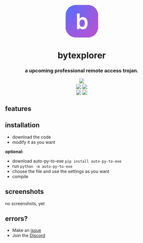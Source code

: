 <div align="center">
    <img src="/images/logo.png">
    <h1>bytexplorer</h1>
    <h3>a upcoming professional remote access trojan.</h3>
    <img src="https://img.shields.io/github/license/anarix0/bytexplorer">
    <br>
    <img src="https://img.shields.io/github/languages/top/anarix0/bytexplorer?color=%23000000">
    <img src="https://img.shields.io/github/stars/anarix0/bytexplorer?color=%23000000&logoColor=%23000000">
    <br>
    <img src="https://img.shields.io/github/issues/anarix0/bytexplorer?color=%23000000&logoColor=%23000000">
    <img src="https://img.shields.io/github/issues-closed/anarix0/bytexplorer?color=%23000000&logoColor=%23000000">
    <br>
</div>

## features

## installation

- download the code
- modify it as you want
 
**optional:**
- download auto-py-to-exe `pip install auto-py-to-exe`
- run `python -m auto-py-to-exe`
- choose the file and use the settings as you want
- compile
    
## screenshots

no screenshots, yet

## errors?

-   Make an [issue](https://github.com/anarix0/bytexplorer/issues)
-   Join the [Discord](https://dsc.gg/void0)
